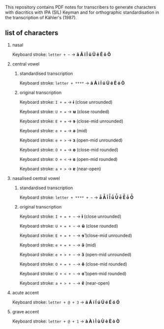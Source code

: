 This repository contains PDF notes for transcribers to generate 
characters with diacritics with IPA (SIL) Keyman and for orthographic 
standardisation in the transcription of Kähler's (1987).

## list of characters

1. nasal

	Keyboard stroke: `letter + ~` → **ã  Ã  ĩ  Ĩ  ũ  Ũ  ẽ  Ẽ  õ  Õ**

2. central vowel
    1. standardised transcription

		Keyboard stroke: `letter + ****` → **ȧ  Ȧ  i̇  İ  u̇  U̇  ė  Ė ȯ  Ȯ**

	2. original transcription

		Keyboard stroke: `I + =` → **ɨ** (close unrounded)
		
		Keyboard stroke: `U + =` → **ʉ** (close rounded)
		
		Keyboard stroke: `E + =` → **ɘ** (close-mid unrounded)
		
		Keyboard stroke: `e + =` → **ə** (mid)
		
		Keyboard stroke: `e + >` → **ɜ** (open-mid unrounded)
	
		Keyboard stroke: `O + =` → **ɵ** (close-mid rounded)
		
		Keyboard stroke: `O + <` → **ɞ** (open-mid rounded)
	
		Keyboard stroke: `a + >` → **ɐ** (near-open)

3. nasalised central vowel
	1. standardised transcription

		Keyboard stroke: `letter + **** + ~` → **ȧ̃  Ȧ̃  i̇̃  İ̃  u̇̃  U̇̃  ė̃  Ė̃  ȯ̃  Ȯ̃**

	2. original transcription

		Keyboard stroke: `I + = + ~` → **ɨ̃** (close unrounded)
		
		Keyboard stroke: `U + = + ~` → **ʉ̃** (close rounded)
		
		Keyboard stroke: `E + = + ~` → **ɘ̃** (close-mid unrounded)
		
		Keyboard stroke: `e + = + ~` → **ə̃** (mid)
		
		Keyboard stroke: `e + > + ~` → **ɜ̃** (open-mid unrounded)
	
		Keyboard stroke: `O + = + ~` → **ɵ̃** (close-mid rounded)
		
		Keyboard stroke: `O + < + ~` → **ɞ̃** (open-mid rounded)
	
		Keyboard stroke: `a + > + ~` → **ɐ̃** (near-open)

4. acute accent

	Keyboard stroke: `letter + @ + 3` → **á  Á  í  Í  ú  Ú  é  É  ó  Ó**

5. grave accent

	Keyboard stroke: `letter + @ + 1` → **à  À  ì  Ì  ù  Ù  è  È  ò  Ò**
